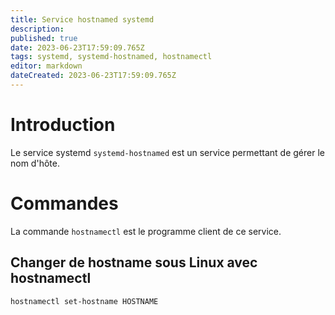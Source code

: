 ```yaml
---
title: Service hostnamed systemd
description: 
published: true
date: 2023-06-23T17:59:09.765Z
tags: systemd, systemd-hostnamed, hostnamectl
editor: markdown
dateCreated: 2023-06-23T17:59:09.765Z
---
```


# Introduction
Le service systemd `systemd-hostnamed` est un service permettant de gérer le nom d'hôte.

# Commandes
La commande `hostnamectl` est le programme client de ce service.

## Changer de hostname sous Linux avec hostnamectl
```bash
hostnamectl set-hostname HOSTNAME
```